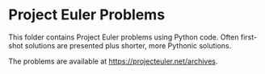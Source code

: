 # Project Euler Problems

This folder contains Project Euler problems using Python code. Often first-shot solutions are presented plus shorter, more Pythonic solutions.

The problems are available at https://projecteuler.net/archives.
